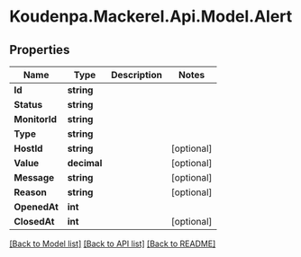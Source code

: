 # Koudenpa.Mackerel.Api.Model.Alert
## Properties

Name | Type | Description | Notes
------------ | ------------- | ------------- | -------------
**Id** | **string** |  | 
**Status** | **string** |  | 
**MonitorId** | **string** |  | 
**Type** | **string** |  | 
**HostId** | **string** |  | [optional] 
**Value** | **decimal** |  | [optional] 
**Message** | **string** |  | [optional] 
**Reason** | **string** |  | [optional] 
**OpenedAt** | **int** |  | 
**ClosedAt** | **int** |  | [optional] 

[[Back to Model list]](../README.md#documentation-for-models) [[Back to API list]](../README.md#documentation-for-api-endpoints) [[Back to README]](../README.md)


